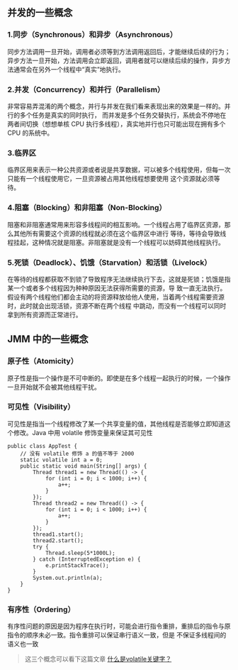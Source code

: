 ## 并发的一些概念

### 1.同步（Synchronous）和异步（Asynchronous）

同步方法调用一旦开始，调用者必须等到方法调用返回后，才能继续后续的行为；
异步方法一旦开始，方法调用会立即返回，调用者就可以继续后续的操作，异步方法通常会在另外一个线程中“真实”地执行。

### 2.并发（Concurrency）和并行（Parallelism）

非常容易弄混淆的两个概念，并行与并发在我们看来表现出来的效果是一样的。并行的多个任务是真实的同时执行，
而并发是多个任务交替执行，系统会不停地在两者间切换（想想单核 CPU 执行多线程），真实地并行也只可能出现在拥有多个 CPU 的系统中。

### 3.临界区

临界区用来表示一种公共资源或者说是共享数据，可以被多个线程使用，但每一次只能有一个线程使用它，一旦资源被占用其他线程想要使用
这个资源就必须等待。

### 4.阻塞（Blocking）和非阻塞（Non-Blocking）

阻塞和非阻塞通常用来形容多线程间的相互影响。一个线程占用了临界区资源，那么其他所有需要这个资源的线程就必须在这个临界区中进行
等待，等待会导致线程挂起，这种情况就是阻塞。非阻塞就是没有一个线程可以妨碍其他线程执行。

### 5.死锁（Deadlock）、饥饿（Starvation）和活锁（Livelock）

在等待的线程都获取不到锁了导致程序无法继续执行下去，这就是死锁；饥饿是指某一个或者多个线程因为种种原因无法获得所需要的资源，导
致一直无法执行。假设有两个线程他们都会主动的将资源释放给他人使用，当着两个线程需要资源时，此时就会出现活锁，资源不断在两个线程
中跳动，而没有一个线程可以同时拿到所有资源而正常进行。

## JMM 中的一些概念

### 原子性（Atomicity）

原子性是指一个操作是不可中断的。即使是在多个线程一起执行的时候，一个操作一旦开始就不会被其他线程干扰。

### 可见性（Visibility）

可见性是指当一个线程修改了某一个共享变量的值，其他线程是否能够立即知道这个修改。Java 中用 volatile 修饰变量来保证其可见性
```
public class AppTest {
    // 没有 volatile 修饰 a 的值不等于 2000
    static volatile int a = 0;
    public static void main(String[] args) {
        Thread thread1 = new Thread(() -> {
            for (int i = 0; i < 1000; i++) {
                a++;
            }
        });
        Thread thread2 = new Thread(() -> {
            for (int i = 0; i < 1000; i++) {
                a++;
            }
        });
        thread1.start();
        thread2.start();
        try {
            Thread.sleep(5*1000L);
        } catch (InterruptedException e) {
            e.printStackTrace();
        }
        System.out.println(a);
    }
}
```

### 有序性（Ordering）

有序性问题的原因是因为程序在执行时，可能会进行指令重排，重排后的指令与原指令的顺序未必一致。指令重排可以保证串行语义一致，但是
不保证多线程间的语义也一致

> 这三个概念可以看下这篇文章 [什么是volatile关键字？](https://mp.weixin.qq.com/s/DZkGRTan2qSzJoDAx7QJag)